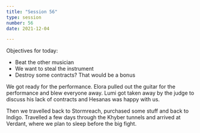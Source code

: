 ```yaml
---
title: "Session 56"
type: session
number: 56
date: 2021-12-04

---
```


Objectives for today:
- Beat the other musician
- We want to steal the instrument
- Destroy some contracts? That would be a bonus

We got ready for the performance. Elora pulled out the guitar for the performance and blew everyone away. Lumi got taken away by the judge to discuss his lack of contracts and Hesanas was happy with us.

Then we travelled back to Stormreach, purchased some stuff and back to Indigo. Travelled a few days through the Khyber tunnels and arrived at Verdant, where we plan to sleep before the big fight.
